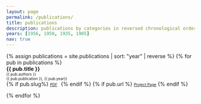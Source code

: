 ```yaml
---
layout: page
permalink: /publications/
title: publications
description: publications by categories in reversed chronological order. generated by jekyll-scholar.
years: [1956, 1950, 1935, 1905]
nav: true
---
```


<div class="publications">
<div style = 'margin-right;'>
{% assign publications = site.publications | sort: "year" | reverse %}
{% for pub in publications %}
<div class="pubitem">
  <div class="pubtitle">
    <b>{{ pub.title }}</b>
  </div>
  <div class="pubauthors">
    <font size="-2">{{ pub.authors }}</font>
  </div>
  <div class="pubinfo">
    <font size="-2">{{ pub.publication }}, {{ pub.year}}</font>
  </div>
  <div class="publinks">
    {% if pub.slug%}
      <font size="-2"><a href="/assets/pdf/{{pub.slug}}"><i class="far fa-file-pdf"></i> PDF</a>&nbsp;&nbsp;</font>
    {% endif %}
    {% if pub.url %}
    <font size="-2"><a href="{{pub.url}}"><i class="fas fa-link"></i> Project Page</a></font>
    {% endif %}
  </div>
</div>
</div>

{% endfor %}
